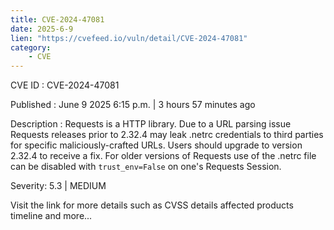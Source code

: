 ```yaml
---
title: CVE-2024-47081
date: 2025-6-9
lien: "https://cvefeed.io/vuln/detail/CVE-2024-47081"
category:
    - CVE
---
```


CVE ID : CVE-2024-47081

Published :  June 9
2025
6:15 p.m. | 3 hours
57 minutes ago

Description : Requests is a HTTP library. Due to a URL parsing issue
Requests releases prior to 2.32.4 may leak .netrc credentials to third parties for specific maliciously-crafted URLs. Users should upgrade to version 2.32.4 to receive a fix. For older versions of Requests
use of the .netrc file can be disabled with `trust_env=False` on one's Requests Session.

Severity: 5.3 | MEDIUM

Visit the link for more details
such as CVSS details
affected products
timeline
and more...
